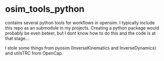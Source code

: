 # osim_tools_python

contains several python tools for workflows in opensim. I typically include this repo as an submodule in my projects. Creating a python package would probably be even beteer, but I dont know how to do this and the code is at that stage...



I stole some things from pyosim (InverseKinematics and InverseDynamics) and utilsTRC from OpenCap.


